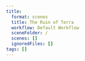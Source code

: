 ```yaml
---
title:
  format: scenes
  title: The Ruin of Terra
  workflow: Default Workflow
  sceneFolder: /
  scenes: []
  ignoredFiles: []
tags: []
---
```

